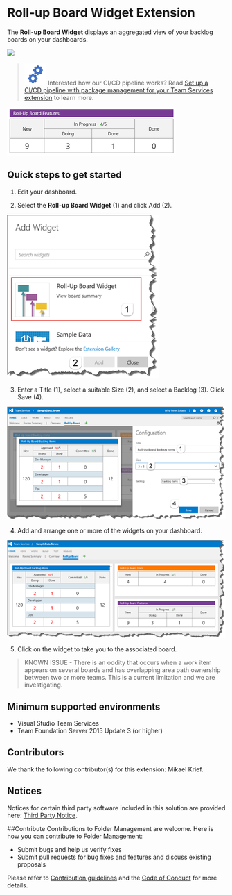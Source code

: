 # Roll-up Board Widget Extension

The **Roll-up Board Widget** displays an aggregated view of your backlog boards on your dashboards.

![](https://almrangers.visualstudio.com/_apis/public/build/definitions/7f3cfb9a-d1cb-4e66-9d36-1af87b906fe9/103/badge)

> ![Gears](Gears.png) Interested how our CI/CD pipeline works? Read [Set up a CI/CD pipeline with package management for your Team Services extension](https://blogs.msdn.microsoft.com/visualstudioalmrangers/2017/04/30/setup-a-cicd-pipeline-with-package-management-for-your-team-services-extension/) to learn more. 

![sample](src/vsarVSTS-Roll-up-board/static/images/overview_sample.png)

## Quick steps to get started ###

1. Edit your dashboard.

2. Select the **Roll-up Board Widget** (1) and click Add (2).

![addwidget](src/vsarVSTS-Roll-up-board/static/images/overview_add.png)

3. Enter a Title (1), select a suitable Size (2), and select a Backlog (3). Click Save (4).

![configure](src/vsarVSTS-Roll-up-board/static/images/overview_configure.png)

4. Add and arrange one or more of the widgets on your dashboard.

![dashboard](src/vsarVSTS-Roll-up-board/static/images/overview_dashboard.png)

5. Click on the widget to take you to the associated board. 

> KNOWN ISSUE - There is an oddity that occurs when a work item appears on several boards and has overlapping area path ownership between two or more teams. This is a current limitation and we are investigating.

## Minimum supported environments
- Visual Studio Team Services
- Team Foundation Server 2015 Update 3 (or higher)

## Contributors
We thank the following contributor(s) for this extension: Mikael Krief.

## Notices
Notices for certain third party software included in this solution are provided here: [Third Party Notice](ThirdPartyNotices.txt).

##Contribute
Contributions to Folder Management are welcome. Here is how you can contribute to Folder Management:  

- Submit bugs and help us verify fixes  
- Submit pull requests for bug fixes and features and discuss existing proposals   

Please refer to [Contribution guidelines](.github/CONTRIBUTING.md) and the [Code of Conduct](.github/COC.md) for more details.

